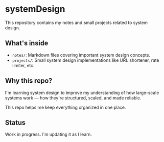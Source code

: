 # systemDesign

This repository contains my notes and small projects related to system design.

## What's inside

- `notes/`: Markdown files covering important system design concepts.
- `projects/`: Small system design implementations like URL shortener, rate limiter, etc.

## Why this repo?

I'm learning system design to improve my understanding of how large-scale systems work — how they're structured, scaled, and made reliable.

This repo helps me keep everything organized in one place.

## Status

Work in progress. I'm updating it as I learn.
